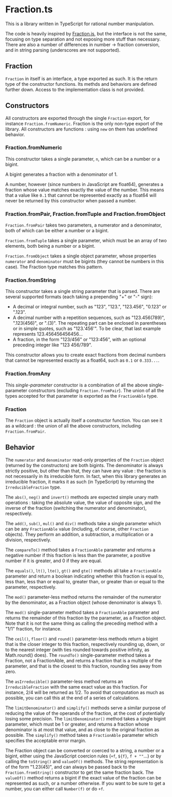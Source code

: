 # Fraction.ts

This is a library written in TypeScript for rational number manipulation.

The code is heavily inspired by [Fraction.js](https://github.com/rawify/Fraction.js), but the interface is not the same, focusing on type separation and not exposing more stuff than necessary. There are also a number of differences in number -> fraction conversion, and in string parsing (underscores are not supported).

## Fraction

`Fraction` in itself is an interface, a type exported as such. It is the return type of the constructor functions. Its methds and behaviors are defined further down. Access to the implementation class is not provided.

## Constructors

All constructors are exported through the single `Fraction` export, for instance `Fraction.fromNumeric`. Fraction is the only non-type export of the library. All constructors are functions : using `new` on them has undefined behavior.

### Fraction.fromNumeric

This constructor takes a single parameter, `n`, which can be a number or a bigint.

A bigint generates a fraction with a denominator of 1.

A number, however (since numbers in JavaScript are float64), generates a fraction whose value matches exactly the value of the number. This means that a value like `0.1` that cannot be represented exactly as a float64 will never be returned by this constructor when passed a number.

### Fraction.fromPair, Fraction.fromTuple and Fraction.fromObject

`Fraction.fromPair` takes two parameters, a numerator and a denominator, both of which can be either a number or a bigint.

`Fraction.fromTuple` takes a single parameter, which must be an array of two elements, both being a number or a bigint.

`Fraction.fromObject` takes a single object parameter, whose properties `numerator` and `denominator` must be bigints (they cannot be numbers in this case). The Fraction type matches this pattern.

### Fraction.fromString

This constructor takes a single string parameter that is parsed. There are several supported formats (each taking a prepending "+" or "-" sign):

- A decimal or integral number, such as "123", "123.", "123.456", "0.123" or ".123".
- A decimal number with a repetition sequences, such as "123.456(789)", ".123(456)", or ".(3)". The repeating part can be enclosed in parentheses or in simple quotes, such as "123.'456'". To be clear, that last example represents 123.456456456456...
- A fraction, in the form "123/456" or "123:456", with an optional preceding integer like "123 456/789".

This constructor allows you to create exact fractions from decimal numbers that cannot be represented exactly as a float64, such as `0.1` or `0.333...`.

### Fraction.fromAny

This *single-parameter* constructor is a combination of all the above single-parameter constructors (excluding `Fraction.fromPair`). The union of all the types accepted for that parameter is exported as the `FractionAble` type.

### Fraction

The `Fraction` object is actually itself a constructor function. You can see it as a wildcard : the union of all the above constructors, including `Fraction.fromPair`.

## Behavior

The `numerator` and `denominator` read-only properties of the `Fraction` object (returned by the constructors) are both bigints. The denominator is always strictly positive, but other than that, they can have any value : the fraction is not necessarily in its irreducible form. In fact, when this library generates an irreducible fraction, it marks it as such (in TypeScript) by returning the `IrreducibleFraction` type.

The `abs()`, `neg()` and `invert()` methods are expected simple unary math operations : taking the absolute value, the value of opposite sign, and the inverse of the fraction (switching the numerator and denominator), respectively.

The `add()`, `sub()`, `mul()` and `div()` methods take a single parameter which can be any `FractionAble` value (including, of course, other `Fraction` objects). They perform an addition, a subtraction, a multiplication or a division, respectively.

The `compareTo()` method takes a `FractionAble` parameter and returns a negative number if this fraction is less than the parameter, a positive number if it is greater, and 0 if they are equal.

The `equals()`, `lt()`, `lte()`, `gt()` and `gte()` methods all take a `FractionAble` parameter and return a boolean indicating whether this fraction is equal to, less than, less than or equal to, greater than, or greater than or equal to the parameter, respectively.

The `mod()` parameter-less method returns the remainder of the numerator by the denominator, as a Fraction object (whose denominator is always 1).

The `mod()` single-parameter method takes a `FractionAble` parameter and returns the remainder of this fraction by the parameter, as a Fraction object. Note that it is not the same thing as calling the preceding method with a "1/1" fraction, for instance.

The `ceil()`, `floor()` and `round()` parameter-less methods return a bigint that is the closer integer to this fraction, respectively rounding up, down, or to the nearest integer (with ties rounded towards positive infinity, as Math.round() does). The `roundTo()` single-parameter method takes a Fraction, not a FractionAble, and returns a fraction that is a multiple of the parameter, and that is the closest to this fraction, rounding ties away from zero.

The `asIrreducible()` parameter-less method returns an `IrreducibleFraction` with the same exact value as this fraction. For instance, 2/4 will be returned as 1/2. To avoid that computation as much as possible, you can call this at the end of a series of calculations.

The `limitDenominator()` and `simplify()` methods serve a similar purpose of reducing the value of the operands of the fraction, at the cost of potentially losing some precision. The `limitDenominator()` method takes a single bigint parameter, which must be 1 or greater, and returns a fraction whose denominator is at most that value, and as close to the original fraction as possible. The `simplify()` method takes a `FractionAble` parameter which specifies the acceptable error margin.

The Fraction object can be converted or coerced to a string, a number or a bigint, either using the JavaScript coercion rules (`+f`, `${f}`, `f + ""`...) or by calling the `toString()` and `valueOf()` methods. The string representation is of the form "1.23(45)", and can always be passed back to the `Fraction.fromString()` constructor to get the same fraction back. The `valueOf()` method returns a bigint if the exact value of the fraction can be represented as such, or a number otherwise. If you want to be sure to get a number, you can either call `Number(f)` or do `+f`.
